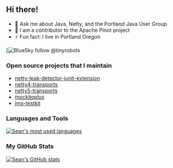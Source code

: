 ## Hi there!

- 💬  Ask me about Java, Netty, and the Portland Java User Group
- 🍷  I am a contributor to the Apache Pinot project
- ⚡  Fun fact: I live in Portland Oregon

[![BlueSky follow @tinyrobots](https://bsky.app/profile/tinyrobots.bsky.social) &nbsp;

### Open source projects that I maintain

- [netty-leak-detector-junit-extension](https://github.com/nettyplus/netty-leak-detector-junit-extension)
- [netty4-transports](https://github.com/nettyplus/netty4-transports)
- [netty5-transports](https://github.com/nettyplus/netty5-transports)
- [mockitoplus](https://github.com/mockitoplus/mockitoplus)
- [jms-testkit](https://github.com/sullis/jms-testkit)

### Languages and Tools

<a href="https://github.com/sullis">
  <img align="center" src="https://github-readme-stats.vercel.app/api/top-langs/?username=sullis&theme=light&count_private=true" alt="Sean's most used languages" /></a>


### My GitHub Stats

<a href="https://github.com/sullis">
 <img align="center" src="https://github-readme-stats.vercel.app/api?username=sullis&show_icons=true&theme=light&line_height=27" alt="Sean's GitHub stats"/></a>
